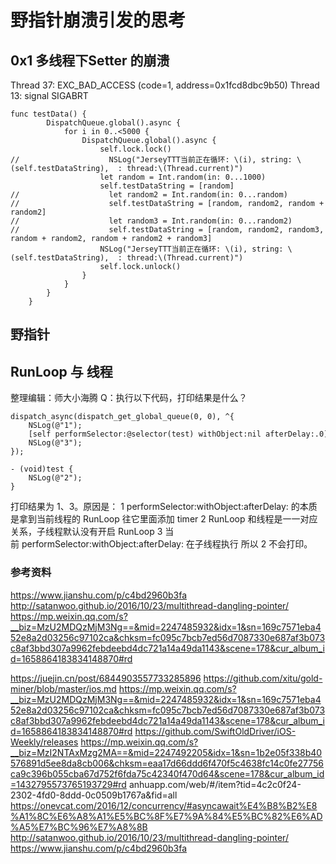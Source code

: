 # 野指针崩溃引发的思考


## 0x1 多线程下Setter 的崩溃

Thread 37: EXC_BAD_ACCESS (code=1, address=0x1fcd8dbc9b50)
Thread 13: signal SIGABRT

```
func testData() {
        DispatchQueue.global().async {
            for i in 0..<5000 {
                DispatchQueue.global().async {
                    self.lock.lock()
//                    NSLog("JerseyTTT当前正在循环: \(i), string: \(self.testDataString),  : thread:\(Thread.current)")
                    let random = Int.random(in: 0...1000)
                    self.testDataString = [random]
//                    let random2 = Int.random(in: 0...random)
//                    self.testDataString = [random, random2, random + random2]
//                    let random3 = Int.random(in: 0...random2)
//                    self.testDataString = [random, random2, random3, random + random2, random + random2 + random3]
                    NSLog("JerseyTTT当前正在循环: \(i), string: \(self.testDataString),  : thread:\(Thread.current)")
                    self.lock.unlock()
                }
            }
        }
    }
```


## 野指针

## RunLoop 与 线程

整理编辑：师大小海腾
Q：执行以下代码，打印结果是什么？
```
dispatch_async(dispatch_get_global_queue(0, 0), ^{
    NSLog(@"1");
    [self performSelector:@selector(test) withObject:nil afterDelay:.0];
    NSLog(@"3");
});

- (void)test {
    NSLog(@"2");
}

```
打印结果为 1、3。原因是：
	1	performSelector:withObject:afterDelay: 的本质是拿到当前线程的 RunLoop 往它里面添加 timer
	2	RunLoop 和线程是一一对应关系，子线程默认没有开启 RunLoop
	3	当前 performSelector:withObject:afterDelay: 在子线程执行
所以 2 不会打印。



### 参考资料

https://www.jianshu.com/p/c4bd2960b3fa
http://satanwoo.github.io/2016/10/23/multithread-dangling-pointer/
https://mp.weixin.qq.com/s?__biz=MzU2MDQzMjM3Ng==&mid=2247485932&idx=1&sn=169c7571eba452e8a2d03256c97102ca&chksm=fc095c7bcb7ed56d7087330e687af3b073c8af3bbd307a9962febdeebd4dc721a14a49da1143&scene=178&cur_album_id=1658864183834148870#rd




https://juejin.cn/post/6844903557733285896
https://github.com/xitu/gold-miner/blob/master/ios.md
https://mp.weixin.qq.com/s?__biz=MzU2MDQzMjM3Ng==&mid=2247485932&idx=1&sn=169c7571eba452e8a2d03256c97102ca&chksm=fc095c7bcb7ed56d7087330e687af3b073c8af3bbd307a9962febdeebd4dc721a14a49da1143&scene=178&cur_album_id=1658864183834148870#rd
https://github.com/SwiftOldDriver/iOS-Weekly/releases
https://mp.weixin.qq.com/s?__biz=MzI2NTAxMzg2MA==&mid=2247492205&idx=1&sn=1b2e05f338b40576891d5ee8da8cb006&chksm=eaa17d66ddd6f470f5c4638fc14c0fe27756ca9c396b055cba67d752f6fda75c42340f470d64&scene=178&cur_album_id=1432795573765193729#rd
anhuapp.com/web/#/item?tid=4c2c0f24-2302-4fd0-8ddd-0c0509b1767a&fid=all
https://onevcat.com/2016/12/concurrency/#asyncawait%E4%B8%B2%E8%A1%8C%E6%A8%A1%E5%BC%8F%E7%9A%84%E5%BC%82%E6%AD%A5%E7%BC%96%E7%A8%8B
http://satanwoo.github.io/2016/10/23/multithread-dangling-pointer/
https://www.jianshu.com/p/c4bd2960b3fa

